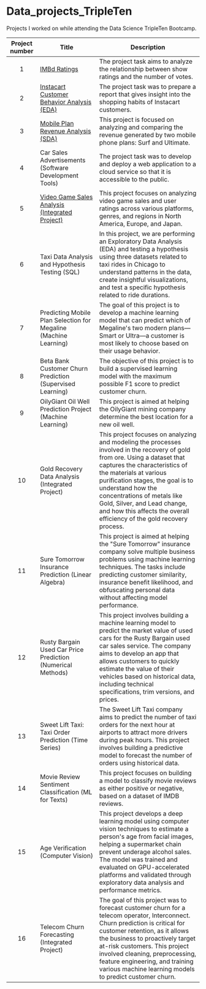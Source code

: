 # Data_projects_TripleTen
Projects I worked on while attending the Data Science TripleTen Bootcamp.


| Project number | Title | Description |
| :-----------: | ----------- |----------- |
| 1 | [IMBd Ratings](https://github.com/mattfuller2/Data_projects_TripleTen/tree/main/01_IMDb%20Ratings) | The project task aims to analyze the relationship between show ratings and the number of votes. |
| 2 | [Instacart Customer Behavior Analysis (EDA)](https://github.com/mattfuller2/Data_projects_TripleTen/tree/main/02_Instacart_Customer_Behavior_Analysis) | The project task was to prepare a report that gives insight into the shopping habits of Instacart customers. |
| 3 | [Mobile Plan Revenue Analysis (SDA)](https://github.com/mattfuller2/Data_projects_TripleTen/tree/main/03_Mobile_Plan_Revenue_Analysis) | This project is focused on analyzing and comparing the revenue generated by two mobile phone plans: Surf and Ultimate. |
| 4 | Car Sales Advertisements (Software Development Tools) | The project task was to develop and deploy a web application to a cloud service so that it is accessible to the public. |
| 5 | [Video Game Sales Analysis (Integrated Project)](https://github.com/mattfuller2/Data_projects_TripleTen/tree/main/05_Video_Game_Sales) | This project focuses on analyzing video game sales and user ratings across various platforms, genres, and regions in North America, Europe, and Japan. |
| 6 | Taxi Data Analysis and Hypothesis Testing (SQL) | In this project, we are performing an Exploratory Data Analysis (EDA) and testing a hypothesis using three datasets related to taxi rides in Chicago to understand patterns in the data, create insightful visualizations, and test a specific hypothesis related to ride durations. |
| 7 | Predicting Mobile Plan Selection for Megaline (Machine Learning) | The goal of this project is to develop a machine learning model that can predict which of Megaline's two modern plans—Smart or Ultra—a customer is most likely to choose based on their usage behavior. |
| 8 | Beta Bank Customer Churn Prediction (Supervised Learning) | The objective of this project is to build a supervised learning model with the maximum possible F1 score to predict customer churn. |
| 9 | OilyGiant Oil Well Prediction Project (Machine Learning) | This project is aimed at helping the OilyGiant mining company determine the best location for a new oil well. |
| 10 | Gold Recovery Data Analysis (Integrated Project) | This project focuses on analyzing and modeling the processes involved in the recovery of gold from ore. Using a dataset that captures the characteristics of the materials at various purification stages, the goal is to understand how the concentrations of metals like Gold, Silver, and Lead change, and how this affects the overall efficiency of the gold recovery process. |
| 11 | Sure Tomorrow Insurance Prediction (Linear Algebra) | This project is aimed at helping the "Sure Tomorrow" insurance company solve multiple business problems using machine learning techniques. The tasks include predicting customer similarity, insurance benefit likelihood, and obfuscating personal data without affecting model performance. |
| 12 | Rusty Bargain Used Car Price Prediction (Numerical Methods) | This project involves building a machine learning model to predict the market value of used cars for the Rusty Bargain used car sales service. The company aims to develop an app that allows customers to quickly estimate the value of their vehicles based on historical data, including technical specifications, trim versions, and prices. |
| 13 | Sweet Lift Taxi: Taxi Order Prediction (Time Series) | The Sweet Lift Taxi company aims to predict the number of taxi orders for the next hour at airports to attract more drivers during peak hours. This project involves building a predictive model to forecast the number of orders using historical data. |
| 14 | Movie Review Sentiment Classification (ML for Texts) | This project focuses on building a model to classify movie reviews as either positive or negative, based on a dataset of IMDB reviews. |
| 15 | Age Verification (Computer Vision) | This project develops a deep learning model using computer vision techniques to estimate a person's age from facial images, helping a supermarket chain prevent underage alcohol sales. The model was trained and evaluated on GPU-accelerated platforms and validated through exploratory data analysis and performance metrics. |
| 16 | Telecom Churn Forecasting (Integrated Project) | The goal of this project was to forecast customer churn for a telecom operator, Interconnect. Churn prediction is critical for customer retention, as it allows the business to proactively target at-risk customers. This project involved cleaning, preprocessing, feature engineering, and training various machine learning models to predict customer churn. |
